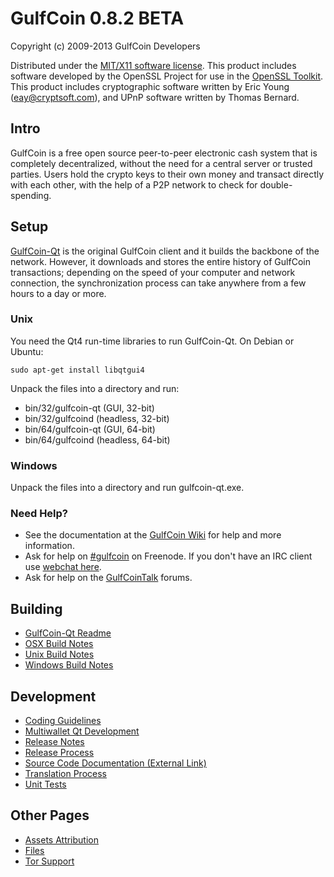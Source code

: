 GulfCoin 0.8.2 BETA 
====================

Copyright (c) 2009-2013 GulfCoin Developers

Distributed under the [MIT/X11 software license](http://www.opensource.org/licenses/mit-license.php).
This product includes software developed by the OpenSSL Project for use in the [OpenSSL Toolkit](http://www.openssl.org/). This product includes
cryptographic software written by Eric Young ([eay@cryptsoft.com](mailto:eay@cryptsoft.com)), and UPnP software written by Thomas Bernard.


Intro
---------------------
GulfCoin is a free open source peer-to-peer electronic cash system that is
completely decentralized, without the need for a central server or trusted
parties.  Users hold the crypto keys to their own money and transact directly
with each other, with the help of a P2P network to check for double-spending.


Setup
---------------------
[GulfCoin-Qt](http://gulfcoin.org/en/download) is the original GulfCoin client and it builds the backbone of the network. However, it downloads and stores the entire history of GulfCoin transactions; depending on the speed of your computer and network connection, the synchronization process can take anywhere from a few hours to a day or more.

### Unix

You need the Qt4 run-time libraries to run GulfCoin-Qt. On Debian or Ubuntu:

	sudo apt-get install libqtgui4

Unpack the files into a directory and run:

- bin/32/gulfcoin-qt (GUI, 32-bit)
- bin/32/gulfcoind (headless, 32-bit)
- bin/64/gulfcoin-qt (GUI, 64-bit)
- bin/64/gulfcoind (headless, 64-bit)



### Windows

Unpack the files into a directory and run gulfcoin-qt.exe.

### Need Help?

* See the documentation at the [GulfCoin Wiki](https://en.gulfcoin.it/wiki/Main_Page)
for help and more information.
* Ask for help on [#gulfcoin](http://webchat.freenode.net?channels=gulfcoin) on Freenode. If you don't have an IRC client use [webchat here](http://webchat.freenode.net?channels=gulfcoin).
* Ask for help on the [GulfCoinTalk](https://gulfcointalk.org/) forums.

Building
---------------------
- [GulfCoin-Qt Readme](readme-qt.md)
- [OSX Build Notes](build-osx.md)
- [Unix Build Notes](build-unix.md)
- [Windows Build Notes](build-msw.md)

Development
---------------------
- [Coding Guidelines](coding.md)
- [Multiwallet Qt Development](multiwallet-qt.md)
- [Release Notes](release-notes.md)
- [Release Process](release-process.md)
- [Source Code Documentation (External Link)](https://dev.visucore.com/gulfcoin/doxygen/)
- [Translation Process](translation_process.md)
- [Unit Tests](unit-tests.md)

Other Pages
---------------------
- [Assets Attribution](assets-attribution.md)
- [Files](files.md)
- [Tor Support](tor.md)